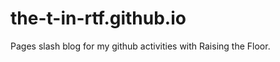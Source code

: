 the-t-in-rtf.github.io
======================

Pages slash blog for my github activities with Raising the Floor.
